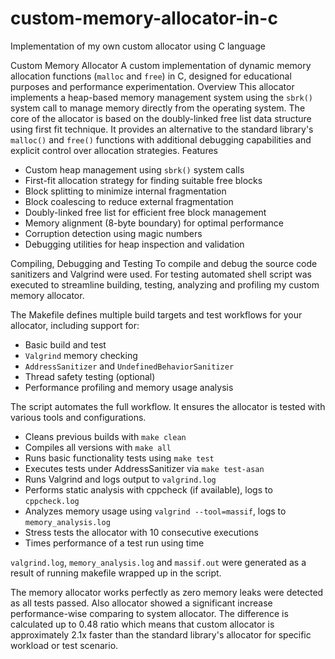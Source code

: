 # custom-memory-allocator-in-c
Implementation of my own custom allocator using C language

Custom Memory Allocator
A custom implementation of dynamic memory allocation functions (`malloc` and `free`) in C, designed for educational purposes and performance experimentation.
Overview
This allocator implements a heap-based memory management system using the `sbrk()` system call to manage memory directly from the operating system. The core of the allocator is based on the doubly-linked free list data structure using first fit technique. It provides an alternative to the standard library's `malloc()` and `free()` functions with additional debugging capabilities and explicit control over allocation strategies.
Features

- Custom heap management using `sbrk()` system calls
- First-fit allocation strategy for finding suitable free blocks
- Block splitting to minimize internal fragmentation
- Block coalescing to reduce external fragmentation
- Doubly-linked free list for efficient free block management
- Memory alignment (8-byte boundary) for optimal performance
- Corruption detection using magic numbers
- Debugging utilities for heap inspection and validation



Compiling, Debugging and Testing
To compile and debug the source code sanitizers and Valgrind were used. For testing automated shell script was executed to streamline building, testing, analyzing and profiling my custom memory allocator.

The Makefile defines multiple build targets and test workflows for your allocator, including support for:

- Basic build and test
- `Valgrind` memory checking
- `AddressSanitizer` and `UndefinedBehaviorSanitizer`
- Thread safety testing (optional)
- Performance profiling and memory usage analysis


The script automates the full workflow. It ensures the allocator is tested with various tools and configurations.

- Cleans previous builds with `make clean`
- Compiles all versions with `make all`
- Runs basic functionality tests using `make test`
- Executes tests under AddressSanitizer via `make test-asan`
- Runs Valgrind and logs output to `valgrind.log`
- Performs static analysis with cppcheck (if available), logs to `cppcheck.log`
- Analyzes memory usage using `valgrind --tool=massif`, logs to `memory_analysis.log`
- Stress tests the allocator with 10 consecutive executions
- Times performance of a test run using time

`valgrind.log`, `memory_analysis.log` and `massif.out` were generated as a result of running makefile wrapped up in the script.

The memory allocator works perfectly as zero memory leaks were detected as all tests passed. Also allocator showed a significant increase performance-wise comparing to system allocator. The difference is calculated up to 0.48 ratio which means that custom allocator is approximately 2.1x faster than the standard library's allocator for specific workload or test scenario.
